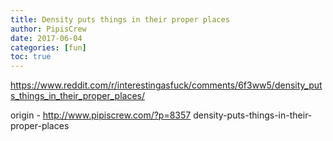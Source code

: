 ```yaml
---
title: Density puts things in their proper places
author: PipisCrew
date: 2017-06-04
categories: [fun]
toc: true
---
```


https://www.reddit.com/r/interestingasfuck/comments/6f3ww5/density_puts_things_in_their_proper_places/

origin - http://www.pipiscrew.com/?p=8357 density-puts-things-in-their-proper-places